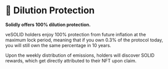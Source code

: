 # 💯 Dilution Protection

**Solidly offers 100% dilution protection.**

veSOLID holders enjoy 100% protection from future inflation at the maximum lock period, meaning that if you own 0.3% of the protocol today, you will still own the same percentage in 10 years.

Upon the weekly distribution of emissions, holders will discover SOLID rewards, which get directly attributed to their NFT upon claim.
